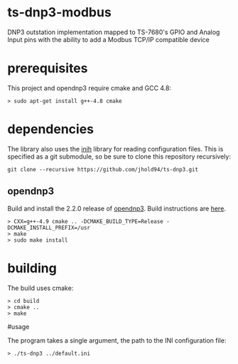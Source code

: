 # ts-dnp3-modbus

DNP3 outstation implementation mapped to TS-7680's GPIO and Analog Input pins with the ability to add a Modbus TCP/IP compatible device

# prerequisites

This project and opendnp3 require cmake and GCC 4.8:

```
> sudo apt-get install g++-4.8 cmake
```

# dependencies

The library also uses the [inih](https://github.com/benhoyt/inih) library for reading configuration files. This is specified as a git submodule, so be sure to clone this repository recursively:

```
git clone --recursive https://github.com/jhold94/ts-dnp3.git
```

## opendnp3

Build and install the 2.2.0 release of [opendnp3](https://github.com/automatak/dnp3). Build instructions are [here](https://automatak.com/opendnp3/docs/guide/current/build/cmake/).

```
> CXX=g++-4.9 cmake .. -DCMAKE_BUILD_TYPE=Release -DCMAKE_INSTALL_PREFIX=/usr
> make
> sudo make install
```

# building

The build uses cmake:

```
> cd build
> cmake ..
> make
```

#usage 

The program takes a single argument, the path to the INI configuration file:

```
> ./ts-dnp3 ../default.ini
```


